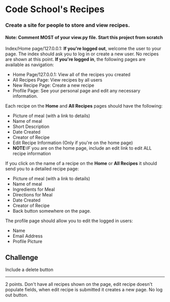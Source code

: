 # Code School's Recipes

### Create a site for people to store and view recipes.
#### <strong>Note: Comment MOST of your view.py file. Start this project from scratch </strong>

Index/Home page/127.0.0.1: <strong>If you're logged out</strong>, welcome the user to your page. The index should ask you to log in or create a new user. No recipes are shown at this point. <strong>If you're logged in</strong>, the following pages are available as navigation:
- Home Page/127.0.0.1: View all of the recipes you created
- All Recipes Page: View recipes by all users
- New Recipe Page: Create a new recipe
- Profile Page: See your personal page and edit any necessary information.

Each recipe on the **Home** and **All Recipes** pages should have the following:
- Picture of meal (with a link to details)
- Name of meal
- Short Description
- Date Created
- Creator of Recipe
- Edit Recipe Information (Only if you're on the home page)
- <strong>NOTE:</strong><em>IF</em> you are on the home page, include an edit link to edit ALL recipe information

If you click on the name of a recipe on the **Home** or **All Recipes** it should send you to a detailed recipe page:
- Picture of meal (with a link to details)
- Name of meal
- Ingredients for Meal
- Directions for Meal
- Date Created
- Creator of Recipe
- Back button somewhere on the page.

The profile page should allow you to edit the logged in users:
- Name
- Email Address
- Profile Picture

## Challenge
Include a delete button
<hr>
2 points. Don't have all recipes shown on the page, edit recipe doesn't populate fields, when edit recipe is submitted it creates a new page. No log out button.